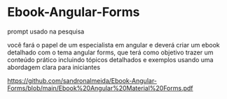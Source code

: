# Ebook-Angular-Forms

prompt usado na pesquisa

você fará o papel de um especialista em angular e deverá criar um ebook detalhado com o tema angular forms, que terá como objetivo trazer um conteúdo prático incluindo tópicos detalhados e exemplos usando uma abordagem clara para iniciantes


https://github.com/sandronalmeida/Ebook-Angular-Forms/blob/main/Ebook%20Angular%20Material%20Forms.pdf
